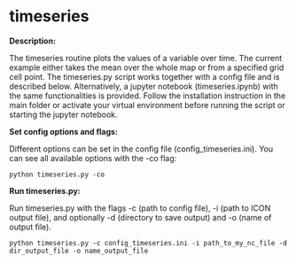 # timeseries
**Description:**

The timeseries routine plots the values of a variable over time. The current example either takes the mean over the whole map or from a specified grid cell point. The timeseries.py script works together with a config file and is described below. Alternatively, a jupyter notebook (timeseries.ipynb) with the same functionalities is provided. Follow the installation instruction in the main folder or activate your virtual environment before running the script or starting the jupyter notebook.

**Set config options and flags:**

Different options can be set in the config file (config_timeseries.ini). You can see all available options with the -co flag:

    python timeseries.py -co

**Run timeseries.py:**

Run timeseries.py with the flags -c (path to config file), -i (path to ICON output file),
and optionally -d (directory to save output) and -o (name of output file).

    python timeseries.py -c config_timeseries.ini -i path_to_my_nc_file -d dir_output_file -o name_output_file
